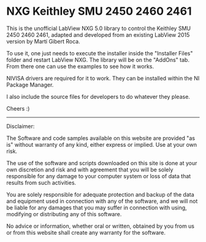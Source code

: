 # NXG Keithley SMU 2450 2460 2461

This is the unofficial LabView NXG 5.0 library to control the Keithley SMU 2450 2460 2461, adapted and developed from an existing LabView 2015 version by Martí Gibert Roca.

To use it, one just needs to execute the installer inside the "Installer Files" folder and restart LabView NXG. The library will be on the "AddOns" tab. From there one can use the examples to see how it works.

NIVISA drivers are required for it to work. They can be installed within the NI Package Manager.

I also include the source files for developers to do whatever they please.

Cheers :)

------------------------------------------------------------------------------------------------------------------------------------------------------------------------------

Disclaimer:

The Software and code samples available on this website are provided "as is" without warranty of any kind, either express or implied. Use at your own risk.

The use of the software and scripts downloaded on this site is done at your own discretion and risk and with agreement that you will be solely responsible for any damage to your computer system or loss of data that results from such activities.

You are solely responsible for adequate protection and backup of the data and equipment used in connection with any of the software, and we will not be liable for any damages that you may suffer in connection with using, modifying or distributing any of this software.

No advice or information, whether oral or written, obtained by you from us or from this website shall create any warranty for the software.
